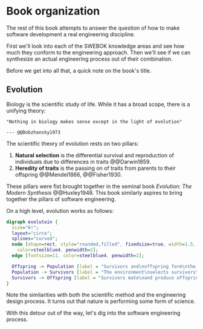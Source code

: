 # Book organization

The rest of this book attempts to answer the question of how to make software development a real engineering discipline.

First we'll look into each of the SWEBOK knowledge areas and see how much they conform to the engineering approach.
Then we'll see if we can synthesize an actual engineering process out of their combination.

Before we get into all that, a quick note on the book's title.


## Evolution

Biology is the scientific study of life.
While it has a broad scope, there is a unifying theory:

```admonish example "Quote"
"Nothing in biology makes sense except in the light of evolution"

--- @@Dobzhansky1973
```

The scientific theory of evolution rests on two pillars:

1. **Natural selection** is the differential survival and reproduction of individuals due to differences in traits @@Darwin1859.
2. **Heredity of traits** is the passing on of traits from parents to their offspring @@Mendel1866, @@Fisher1930.

These pillars were fist brought together in the seminal book _Evolution: The Modern Synthesis_ @@Huxley1948.
This book similarly aspires to bring together the pillars of software engineering.

On a high level, evolution works as follows:

```dot process
digraph evolutoin {
  size="6!";
  layout="circo";
  splines="curved";
  node [shape=rect, style="rounded,filled", fixedsize=true, width=1.5, height=0.75, fillcolor=lightskyblue2,
    color=steelblue4, penwidth=2];
  edge [fontsize=11, color=steelblue4, penwidth=2];

  Offspring -> Population [label = "Survivors and\noffspring form\nthe new population  "];
  Population -> Survivors [label = "The environment\nselects survivors\nbased on their fitness"];
  Survivors -> Offspring [label = "Survivors mate\nand produce offspring"];
}
```

Note the similarities with both the scientific method and the engineering design process.
It turns out that nature is performing some form of science.

With this detour out of the way, let's dig into the software engineering process.
